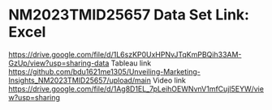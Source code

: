 # NM2023TMID25657 Data Set Link: Excel
https://drive.google.com/file/d/1L6szKP0UxHPNvJTqKmPBQih33AM-GzUp/view?usp=sharing-data
Tableau   link
   https://github.com/bdu1621me1305/Unveiling-Marketing-Insights_NM2023TMID25657/upload/main
Video link
https://drive.google.com/file/d/1Ag8D1EL_7pLeihOEWNvnV1mfCujl5EYW/view?usp=sharing
